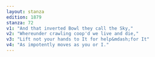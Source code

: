 ```yaml
---
layout: stanza
edition: 1879
stanza: 72
v1: "And that inverted Bowl they call the Sky,"
v2: "Whereunder crawling coop'd we live and die,"
v3: "Lift not your hands to It for help&mdash;for It"
v4: "As impotently moves as you or I."
---
```

